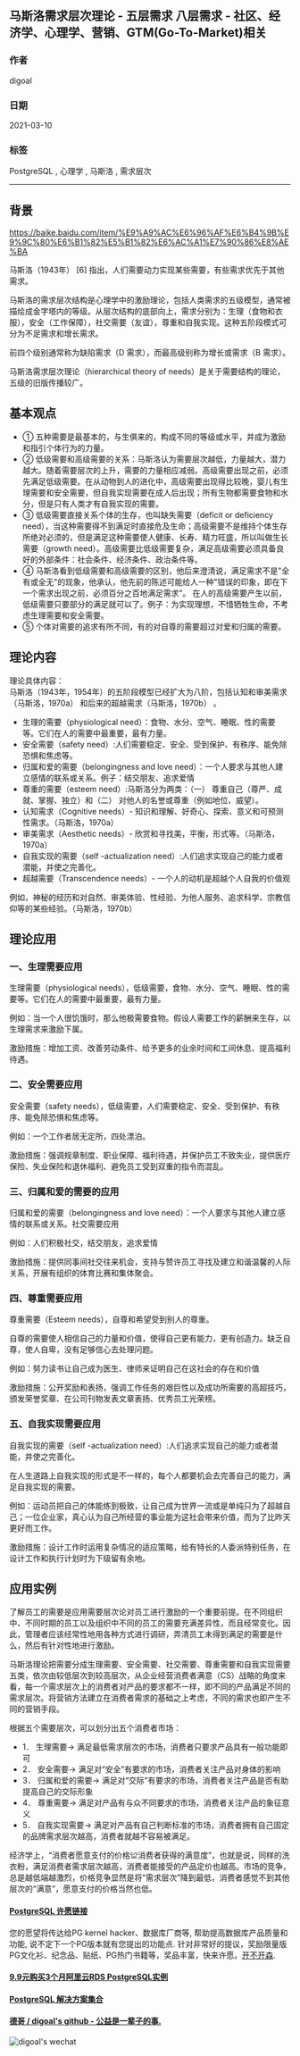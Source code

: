 ## 马斯洛需求层次理论 - 五层需求 八层需求 - 社区、经济学、心理学、营销、GTM(Go-To-Market)相关  
  
### 作者  
digoal  
  
### 日期  
2021-03-10   
  
### 标签  
PostgreSQL , 心理学 , 马斯洛 , 需求层次    
  
----  
  
## 背景  
  
https://baike.baidu.com/item/%E9%A9%AC%E6%96%AF%E6%B4%9B%E9%9C%80%E6%B1%82%E5%B1%82%E6%AC%A1%E7%90%86%E8%AE%BA  
  
马斯洛（1943年） [6]  指出，人们需要动力实现某些需要，有些需求优先于其他需求。  
  
马斯洛的需求层次结构是心理学中的激励理论，包括人类需求的五级模型，通常被描绘成金字塔内的等级。从层次结构的底部向上，需求分别为：生理（食物和衣服），安全（工作保障），社交需要（友谊），尊重和自我实现。这种五阶段模式可分为不足需求和增长需求。  
  
前四个级别通常称为缺陷需求（D 需求），而最高级别称为增长或需求（B 需求）。  
  
马斯洛需求层次理论（hierarchical theory of needs）是关于需要结构的理论，五级的旧版传播较广。  
  
## 基本观点  
- ① 五种需要是最基本的，与生俱来的，构成不同的等级或水平，并成为激励和指引个体行为的力量。   
- ② 低级需要和高级需要的关系：马斯洛认为需要层次越低，力量越大，潜力越大。随着需要层次的上升，需要的力量相应减弱。高级需要出现之前，必须先满足低级需要。在从动物到人的进化中，高级需要出现得比较晚，婴儿有生理需要和安全需要，但自我实现需要在成人后出现；所有生物都需要食物和水分，但是只有人类才有自我实现的需要。   
- ③ 低级需要直接关系个体的生存，也叫缺失需要（deficit or deficiency need），当这种需要得不到满足时直接危及生命；高级需要不是维持个体生存所绝对必须的，但是满足这种需要使人健康、长寿、精力旺盛，所以叫做生长需要（growth need）。高级需要比低级需要复杂，满足高级需要必须具备良好的外部条件：社会条件、经济条件、政治条件等。   
- ④ 马斯洛看到低级需要和高级需要的区别，他后来澄清说，满足需求不是"全有或全无"的现象，他承认，他先前的陈述可能给人一种"错误的印象，即在下一个需求出现之前，必须百分之百地满足需求"。 在人的高级需要产生以前，低级需要只要部分的满足就可以了。例子：为实现理想，不惜牺牲生命，不考虑生理需要和安全需要。   
- ⑤ 个体对需要的追求有所不同，有的对自尊的需要超过对爱和归属的需要。   
  
## 理论内容  
理论具体内容：  
马斯洛（1943年，1954年）的五阶段模型已经扩大为八阶，包括认知和审美需求（马斯洛，1970a）   和后来的超越需求（马斯洛，1970b）  。  
  
- 生理的需要（physiological need）：食物、水分、空气、睡眠、性的需要等。它们在人的需要中最重要，最有力量。  
- 安全需要（safety need）:人们需要稳定、安全、受到保护、有秩序、能免除恐惧和焦虑等。  
- 归属和爱的需要（belongingness and love need）：一个人要求与其他人建立感情的联系或关系。例子：结交朋友、追求爱情  
- 尊重的需要（esteem need）:马斯洛分为两类：（一） 尊重自己（尊严、成就、掌握、独立）和（二） 对他人的名誉或尊重（例如地位、威望）。  
- 认知需求（Cognitive needs）- 知识和理解、好奇心、探索、意义和可预测性需求。（马斯洛，1970a）   
- 审美需求（Aesthetic needs）- 欣赏和寻找美，平衡，形式等。（马斯洛，1970a）    
- 自我实现的需要（self -actualization need）:人们追求实现自己的能力或者潜能，并使之完善化。  
- 超越需要（Transcendence needs）- 一个人的动机是超越个人自我的价值观  
  
例如，神秘的经历和对自然、审美体验、性经验、为他人服务、追求科学、宗教信仰等的某些经验。（马斯洛，1970b）  
  
## 理论应用  
### 一、生理需要应用  
生理需要（physiological needs），低级需要，食物、水分、空气、睡眠、性的需要等。它们在人的需要中最重要，最有力量。  
  
例如：当一个人很饥饿时，那么他极需要食物。假设人需要工作的薪酬来生存，以生理需求来激励下属。  
  
激励措施：增加工资、改善劳动条件、给予更多的业余时间和工间休息、提高福利待遇。  
  
### 二、安全需要应用  
安全需要（safety needs），低级需要，人们需要稳定、安全、受到保护、有秩序、能免除恐惧和焦虑等。  
  
例如：一个工作者居无定所，四处漂泊。  
  
激励措施：强调规章制度、职业保障、福利待遇，并保护员工不致失业，提供医疗保险、失业保险和退休福利、避免员工受到双重的指令而混乱。  
  
### 三、归属和爱的需要的应用  
归属和爱的需要（belongingness and love need）：一个人要求与其他人建立感情的联系或关系。社交需要应用  
  
例如：人们积极社交，结交朋友，追求爱情  
  
激励措施：提供同事间社交往来机会，支持与赞许员工寻找及建立和谐温馨的人际关系，开展有组织的体育比赛和集体聚会。  
  
### 四、尊重需要应用  
尊重需要（Esteem needs），自尊和希望受到别人的尊重。  
  
自尊的需要使人相信自己的力量和价值，使得自己更有能力，更有创造力。缺乏自尊，使人自卑，没有足够信心去处理问题。  
  
例如：努力读书让自己成为医生、律师来证明自己在这社会的存在和价值  
  
激励措施：公开奖励和表扬，强调工作任务的艰巨性以及成功所需要的高超技巧，颁发荣誉奖章、在公司刊物发表文章表扬、优秀员工光荣榜。  
  
### 五、自我实现需要应用  
自我实现的需要（self -actualization need）:人们追求实现自己的能力或者潜能，并使之完善化。  
  
在人生道路上自我实现的形式是不一样的，每个人都要机会去完善自己的能力，满足自我实现的需要。  
  
例如：运动员把自己的体能练到极致，让自己成为世界一流或是单纯只为了超越自己；一位企业家，真心认为自己所经营的事业能为这社会带来价值，而为了比昨天更好而工作。  
  
激励措施：设计工作时运用复杂情况的适应策略，给有特长的人委派特别任务，在设计工作和执行计划时为下级留有余地。  
  
## 应用实例  
了解员工的需要是应用需要层次论对员工进行激励的一个重要前提。在不同组织中、不同时期的员工以及组织中不同的员工的需要充满差异性，而且经常变化。因此，管理者应该经常性地用各种方式进行调研，弄清员工未得到满足的需要是什么，然后有针对性地进行激励。  
  
马斯洛理论把需要分成生理需要、安全需要、社交需要、尊重需要和自我实现需要五类，依次由较低层次到较高层次，从企业经营消费者满意（CS）战略的角度来看，每一个需求层次上的消费者对产品的要求都不一样，即不同的产品满足不同的需求层次。将营销方法建立在消费者需求的基础之上考虑，不同的需求也即产生不同的营销手段。  
  
根据五个需要层次，可以划分出五个消费者市场：  
- 1． 生理需要→ 满足最低需求层次的市场，消费者只要求产品具有一般功能即可  
- 2． 安全需要→ 满足对“安全”有要求的市场，消费者关注产品对身体的影响  
- 3． 归属和爱的需要→ 满足对“交际”有要求的市场，消费者关注产品是否有助提高自己的交际形象  
- 4． 尊重需要→ 满足对产品有与众不同要求的市场，消费者关注产品的象征意义  
- 5． 自我实现需要→ 满足对产品有自己判断标准的市场，消费者拥有自己固定的品牌需求层次越高，消费者就越不容易被满足。  
  
经济学上，“消费者愿意支付的价格≌消费者获得的满意度”，也就是说，同样的洗衣粉，满足消费者需求层次越高，消费者能接受的产品定价也越高。市场的竞争，总是越低端越激烈，价格竞争显然是将“需求层次”降到最低，消费者感觉不到其他层次的“满意”，愿意支付的价格当然也低。  
  
  
#### [PostgreSQL 许愿链接](https://github.com/digoal/blog/issues/76 "269ac3d1c492e938c0191101c7238216")
您的愿望将传达给PG kernel hacker、数据库厂商等, 帮助提高数据库产品质量和功能, 说不定下一个PG版本就有您提出的功能点. 针对非常好的提议，奖励限量版PG文化衫、纪念品、贴纸、PG热门书籍等，奖品丰富，快来许愿。[开不开森](https://github.com/digoal/blog/issues/76 "269ac3d1c492e938c0191101c7238216").  
  
  
#### [9.9元购买3个月阿里云RDS PostgreSQL实例](https://www.aliyun.com/database/postgresqlactivity "57258f76c37864c6e6d23383d05714ea")
  
  
#### [PostgreSQL 解决方案集合](https://yq.aliyun.com/topic/118 "40cff096e9ed7122c512b35d8561d9c8")
  
  
#### [德哥 / digoal's github - 公益是一辈子的事.](https://github.com/digoal/blog/blob/master/README.md "22709685feb7cab07d30f30387f0a9ae")
  
  
![digoal's wechat](../pic/digoal_weixin.jpg "f7ad92eeba24523fd47a6e1a0e691b59")
  
